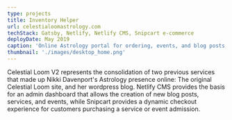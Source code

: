 ```yaml
---
type: projects
title: Inventory Helper
url: celestialoomastrology.com
techStack: Gatsby, Netlify, Netlify CMS, Snipcart e-commerce 
deployDate: May 2019
caption: 'Online Astrology portal for ordering, events, and blog posts'
thumbnail: './images/desktop_home.png'
---
```


Celestial Loom V2 represents the consolidation of two previous services that made up Nikki Davenport's Astrology presence online: The original Celestial Loom site, and her wordpress blog. Netlify CMS provides the basis for an admin dashboard that allows the creation of new blog posts, services, and events, while Snipcart provides a dynamic checkout experience for customers purchasing a service or event admission.
